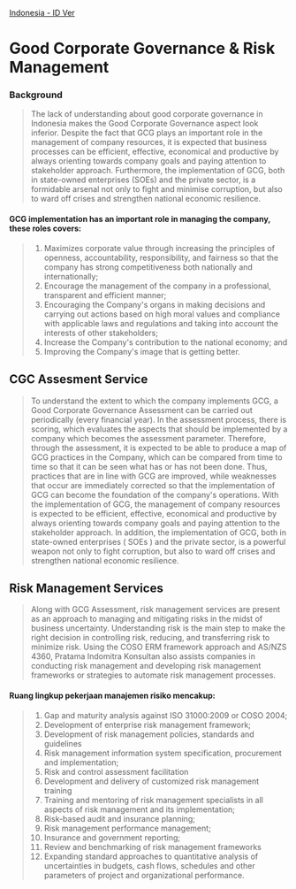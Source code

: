 [Indonesia - ID Ver](/GCG-RM-ID.md)
# Good Corporate Governance & Risk Management
### Background
>  The lack of understanding about good corporate governance in Indonesia makes the Good Corporate Governance aspect look inferior. Despite the fact that GCG plays an important role in the management of company resources, it is expected that business processes can be efficient, effective, economical and productive by always orienting towards company goals and paying attention to stakeholder approach.
> Furthermore, the implementation of GCG, both in state-owned enterprises (SOEs) and the private sector, is a formidable arsenal not only to fight and minimise corruption, but also to ward off crises and strengthen national economic resilience.
#### GCG implementation has an important role in managing the company, these roles covers:
> 1. Maximizes corporate value through increasing the principles of openness, accountability, responsibility, and fairness so that the company has strong competitiveness both nationally and internationally;
> 2. Encourage the management of the company in a professional, transparent and efficient manner;
> 3. Encouraging the Company's organs in making decisions and carrying out actions based on high moral values and compliance with applicable laws and regulations and taking into account the interests of other stakeholders;
> 4. Increase the Company's contribution to the national economy; and
> 5. Improving the Company's image that is getting better.

## CGC Assesment Service
> To understand the extent to which the company implements GCG, a Good Corporate Governance Assessment can be carried out periodically (every financial year).
> In the assessment process, there is scoring, which evaluates the aspects that should be implemented by a company which becomes the assessment parameter.
> Therefore, through the assessment, it is expected to be able to produce a map of GCG practices in the Company, which can be compared from time to time so that it can be seen what has or has not been done.
> Thus, practices that are in line with GCG are improved, while weaknesses that occur are immediately corrected so that the implementation of GCG can become the foundation of the company's operations.
> With the implementation of GCG, the management of company resources is expected to be efficient, effective, economical and productive by always orienting towards company goals and paying attention to the stakeholder approach.
> In addition, the implementation of GCG, both in state-owned enterprises ( SOEs ) and the private sector, is a powerful weapon not only to fight corruption, but also to ward off crises and strengthen national economic resilience.

## Risk Management Services
> Along with GCG Assessment, risk management services are present as an approach to managing and mitigating risks in the midst of business uncertainty. Understanding risk is the main step to make the right decision in controlling risk, reducing, and transferring risk to minimize risk.
> Using the COSO ERM framework approach and AS/NZS 4360, Pratama Indomitra Konsultan also assists companies in conducting risk management and developing risk management frameworks or strategies to automate risk management processes.

#### **Ruang lingkup pekerjaan manajemen risiko mencakup:**
> 1. Gap and maturity analysis against ISO 31000:2009 or COSO 2004;
> 2. Development of enterprise risk management framework;
> 3. Development of risk management policies, standards and guidelines
> 4. Risk management information system specification, procurement and implementation;
> 5. Risk and control assessment facilitation
> 6. Development and delivery of customized risk management training
> 7. Training and mentoring of risk management specialists in all aspects of risk management and its implementation;
> 8. Risk-based audit and insurance planning;
> 9. Risk management performance management; 
> 10. Insurance and government reporting;
> 11. Review and benchmarking of risk management frameworks
> 12. Expanding standard approaches to quantitative analysis of uncertainties in budgets, cash flows, schedules and other parameters of project and organizational performance.